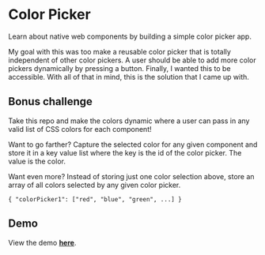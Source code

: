 # Color Picker
Learn about native web components by building a simple color picker app.

My goal with this was too make a reusable color picker that is totally independent of other color pickers. A user should be able to add more color pickers dynamically by pressing a button. Finally, I wanted this to be accessible. With all of that in mind, this is the solution that I came up with.

## Bonus challenge
Take this repo and make the colors dynamic where a user can pass in any valid list of CSS colors for each component!

Want to go farther? Capture the selected color for any given component and store it in a key value list where the key is the id of the color picker. The value is the color.

Want even more? Instead of storing just one color selection above, store an array of all colors selected by any given color picker.
```
{ "colorPicker1": ["red", "blue", "green", ...] }
```

## Demo
View the demo [**here**](https://codepen.io/maxshuty/pen/MWyBrKB).
